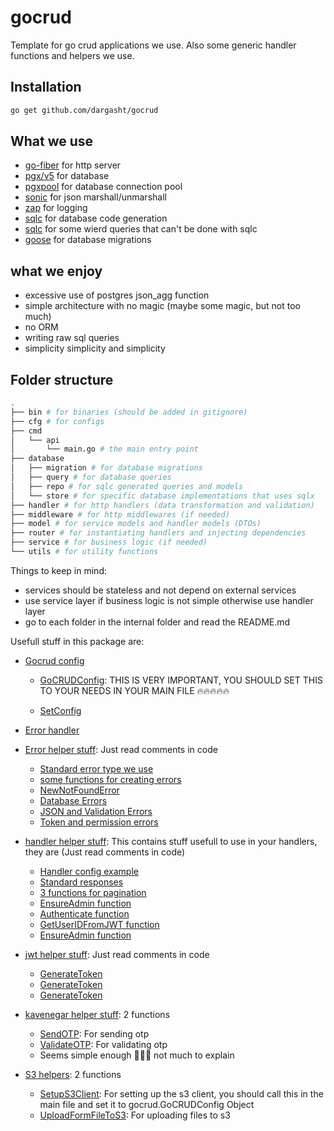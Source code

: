 # gocrud

Template for go crud applications we use. Also some generic handler functions and helpers we use.

## Installation

```bash
go get github.com/dargasht/gocrud
```

## What we use

- [go-fiber](https://github.com/gofiber/fiber)
 for http server
- [pgx/v5](https://github.com/jackc/pgx)
 for database
- [pgxpool](https://github.com/jackc/pgx-pool)
 for database connection pool
- [sonic](https://github.com/bytedance/sonic)
 for json marshall/unmarshall
- [zap](https://github.com/uber-go/zap)
 for logging
- [sqlc](https://github.com/sqlc-dev/sqlc)
 for database code generation
- [sqlc](https://github.com/jmoiron/sqlx)
 for some wierd queries that can't be done with sqlc
- [goose](https://github.com/pressly/goose)
 for database migrations

## what we enjoy

- excessive use of postgres json_agg function
- simple architecture with no magic (maybe some magic, but not too much)
- no ORM
- writing raw sql queries
- simplicity simplicity and simplicity

## Folder structure

```bash
.
├── bin # for binaries (should be added in gitignore)
├── cfg # for configs
├── cmd
│   └── api
│       └── main.go # the main entry point
├── database
│   ├── migration # for database migrations
│   ├── query # for database queries
│   ├── repo # for sqlc generated queries and models 
│   └── store # for specific database implementations that uses sqlx
├── handler # for http handlers (data transformation and validation)
├── middleware # for http middlewares (if needed)
├── model # for service models and handler models (DTOs)
├── router # for instantiating handlers and injecting dependencies
├── service # for business logic (if needed)
└── utils # for utility functions 

```

Things to keep in mind:

- services should be stateless and not depend on external services
- use service layer if business logic is not simple otherwise use handler layer
- go to each folder in the internal folder and read the README.md

Usefull stuff in this package are:

- [Gocrud config](https://github.com/dargasht/gocrud/blob/main/config.go)
  - [GoCRUDConfig](https://github.com/dargasht/gocrud/blob/main/config.go#L37): THIS IS VERY IMPORTANT, YOU SHOULD SET THIS TO YOUR NEEDS IN YOUR MAIN FILE 🔥🔥🔥🔥🔥

  - [SetConfig](https://github.com/dargasht/gocrud/blob/main/config.go#L21)

- [Error handler](https://github.com/dargasht/gocrud/blob/main/error_handler.go)

- [Error helper stuff](https://github.com/dargasht/gocrud/blob/main/error_helper.go): Just read comments in code
  - [Standard error type we use](https://github.com/dargasht/gocrud/blob/main/error_helper.go#L32)
  - [some functions for creating errors](https://github.com/dargasht/gocrud/blob/main/error_helper.go#L45)
  - [NewNotFoundError](https://github.com/dargasht/gocrud/blob/main/error_helper.go#L58)
  - [Database Errors](https://github.com/dargasht/gocrud/blob/main/error_helper.go#L69)
  - [JSON and Validation Errors](https://github.com/dargasht/gocrud/blob/main/error_helper.go#L139)
  - [Token and permission errors](https://github.com/dargasht/gocrud/blob/main/error_helper.go#L162)

- [handler helper stuff](https://github.com/dargasht/gocrud/blob/main/handler_helper.go): This contains stuff usefull to use in your handlers, they are (Just read comments in code)
  - [Handler config example](https://github.com/dargasht/gocrud/blob/main/handler_helper.go#L13)
  - [Standard responses](https://github.com/dargasht/gocrud/blob/main/handler_helper.go#L32)
  - [3 functions for pagination](https://github.com/dargasht/gocrud/blob/main/handler_helper.go#L78)
  - [EnsureAdmin function](https://github.com/dargasht/gocrud/blob/main/handler_helper.go#L145)
  - [Authenticate function](https://github.com/dargasht/gocrud/blob/main/handler_helper.go#L161)
  - [GetUserIDFromJWT function](https://github.com/dargasht/gocrud/blob/main/handler_helper.go#L190)
  - [EnsureAdmin function](https://github.com/dargasht/gocrud/blob/main/handler_helper.go#L145)

- [jwt helper stuff](https://github.com/dargasht/gocrud/blob/main/jwt_helper.go): Just read comments in code
  - [GenerateToken](https://github.com/dargasht/gocrud/blob/main/jwt_helper.go#L14)
  - [GenerateToken](https://github.com/dargasht/gocrud/blob/main/jwt_helper.go#L28)
  - [GenerateToken](https://github.com/dargasht/gocrud/blob/main/jwt_helper.go#L40)

- [kavenegar helper stuff](https://github.com/dargasht/gocrud/blob/main/kavenegar_helper.go): 2 functions
  - [SendOTP](https://github.com/dargasht/gocrud/blob/main/kavenegar_helper.go#L54): For sending otp
  - [ValidateOTP](https://github.com/dargasht/gocrud/blob/main/kavenegar_helper.go#L91): For validating otp
  - Seems simple enough 🤷‍♂️🤷‍ not much to explain

- [S3 helpers](https://github.com/dargasht/gocrud/blob/main/s3_helper.go): 2 functions
  - [SetupS3Client](https://github.com/dargasht/gocrud/blob/main/s3_helper.go#L17): For setting up the
s3 client, you should call this in the main file and set it to gocrud.GoCRUDConfig Object
  - [UploadFormFileToS3](https://github.com/dargasht/gocrud/blob/main/s3_helper.go#L38): For uploading files to s3
